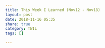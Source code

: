 ```yaml
---
title: This Week I Learned (Nov12 - Nov18)
layout: post
date: 2018-11-16 05:35
share: true
category: TWIL
tags: []

---
```

